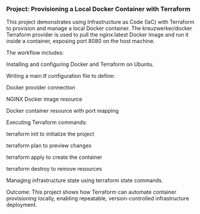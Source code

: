 ### Project: Provisioning a Local Docker Container with Terraform

This project demonstrates using Infrastructure as Code (IaC) with Terraform to provision and manage a local Docker container. The kreuzwerker/docker Terraform provider is used to pull the nginx:latest Docker image and run it inside a container, exposing port 8080 on the host machine.

The workflow includes:

Installing and configuring Docker and Terraform on Ubuntu.

Writing a main.tf configuration file to define:

Docker provider connection

NGINX Docker image resource

Docker container resource with port mapping

Executing Terraform commands:

terraform init to initialize the project

terraform plan to preview changes

terraform apply to create the container

terraform destroy to remove resources

Managing infrastructure state using terraform state commands.

Outcome:
This project shows how Terraform can automate container provisioning locally, enabling repeatable, version-controlled infrastructure deployment.

